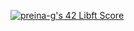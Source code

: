 [![preina-g's 42 Libft Score](https://badge42.vercel.app/api/v2/cl8ys36dg00350gl8f28t0eiy/project/2793554)](https://github.com/JaeSeoKim/badge42)
